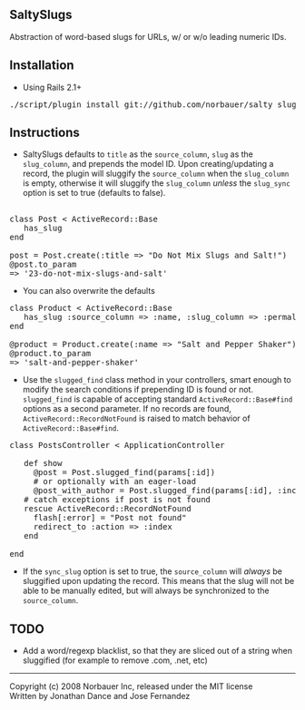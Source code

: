 ## SaltySlugs

 Abstraction of word-based slugs for URLs, w/ or w/o leading numeric IDs.
 
## Installation

* Using Rails 2.1+

<pre>
./script/plugin install git://github.com/norbauer/salty_slugs.git
</pre>

## Instructions

* SaltySlugs defaults to `title` as the `source_column`, `slug` as the `slug_column`, and prepends the model ID. Upon creating/updating a record, the plugin will sluggify the `source_column` when the `slug_column` is empty, otherwise it will sluggify the `slug_column` _unless_ the `slug_sync` option is set to true (defaults to false).

<pre> 
class Post < ActiveRecord::Base
   has_slug
end
 
post = Post.create(:title => "Do Not Mix Slugs and Salt!")
@post.to_param
=> '23-do-not-mix-slugs-and-salt'
</pre>

* You can also overwrite the defaults

<pre>
class Product < ActiveRecord::Base
   has_slug :source_column => :name, :slug_column => :permalink, :prepend_id => false
end
 
@product = Product.create(:name => "Salt and Pepper Shaker")
@product.to_param
=> 'salt-and-pepper-shaker'
</pre>
 
* Use the `slugged_find` class method in your controllers, smart enough to modify the search conditions if prepending ID is found or not. `slugged_find` is capable of accepting standard `ActiveRecord::Base#find` options as a second parameter. If no records are found, `ActiveRecord::RecordNotFound` is raised to match behavior of `ActiveRecord::Base#find`.

<pre>
class PostsController < ApplicationController

   def show
     @post = Post.slugged_find(params[:id])
     # or optionally with an eager-load
     @post_with_author = Post.slugged_find(params[:id], :include => :author)
   # catch exceptions if post is not found
   rescue ActiveRecord::RecordNotFound
     flash[:error] = "Post not found"
     redirect_to :action => :index
   end
   
end
</pre>

* If the `sync_slug` option is set to true, the `source_column` will _always_ be sluggified upon updating the record.  This means that the slug will not be able to be manually edited, but will always be synchronized to the `source_column`.

## TODO

* Add a word/regexp blacklist, so that they are sliced out of a string when sluggified (for example to remove .com, .net, etc)

---
Copyright (c) 2008 Norbauer Inc, released under the MIT license
<br/>Written by Jonathan Dance and Jose Fernandez
